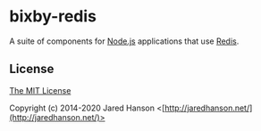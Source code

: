 # bixby-redis

A suite of components for [Node.js](https://nodejs.org/) applications that use
[Redis](https://redis.io/).


## License

[The MIT License](https://opensource.org/licenses/MIT)

Copyright (c) 2014-2020 Jared Hanson <[http://jaredhanson.net/](http://jaredhanson.net/)>
